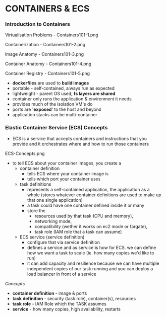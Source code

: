 # CONTAINERS & ECS

### Introduction to Containers

Virtualisation Problems - Containers101-1.png

Containerization - Containers101-2.png

Image Anatomy - Containers101-3.png

Container Anatomy - Containers101-4.png

Container Registry - Containers101-5.png

- **dockerfiles** are used to **build images**
- portable - self-contained, always run as expected
- lightweight - parent OS used, **fs layers are shared**
- container only runs the application & environment it needs
- provides much of the isolation VM's do
- ports are '**exposed**' to the host and beyond
- application stacks can be multi-container

### Elastic Container Service (ECS) Concepts

- ECS is a service that accepts containers and instructions that you provide and it orchestrates where and how to run those containers

ECS-Concepts.png

- to tell ECS about your container images, you create a
  - container definition
    - tells ECS where your container image is
    - tells which port your container uses
  - task definitions
    - represents a self-contained application, the application as a whole (stores whatever container definitions are used to make up that one single application)
    - a task could have one container defined inside it or many
    - store the
      - resources used by that task (CPU and memory),
      - networking mode,
      - compatibility (wether it works on ec2 mode or fargate),
      - task role (IAM role that a task can assume)
  - ECS service (service definition)
    - configure that via service definition
    - defines a service and as service is how for ECS. we can define how we want a task to scale (ie. how many copies we'd like to run)
    - it can add capacity and resilience because we can have multiple independent copies of our task running and you can deploy a load balancer in front of a service

_Concepts_

- **container definition** - image & ports
- **task definition** - security (task role), container(s), resources
- **task role** - IAM Role which the TASK assumes
- **service** - how many copies, high availability, restarts
